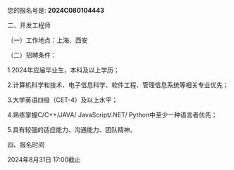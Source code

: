 您的报名号是: **2024C080104443**

二、开发工程师

（一）工作地点：上海、西安

（二）招聘条件：

1.2024年应届毕业生，本科及以上学历；

2.计算机科学和技术、电子信息科学、软件工程、管理信息系统等相关专业优先；

3.大学英语四级（CET-4）及以上水平；

4.熟练掌握C/C++/JAVA/ JavaScript/.NET/ Python中至少一种语言者优先；

5.具有较强的适应能力、沟通能力、团队精神。

四、报名时间

2024年8月31日 17:00截止